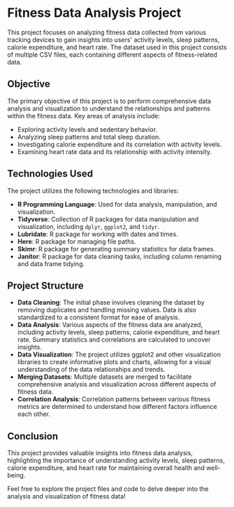 # Fitness Data Analysis Project

This project focuses on analyzing fitness data collected from various tracking devices to gain insights into users' activity levels, sleep patterns, calorie expenditure, and heart rate. The dataset used in this project consists of multiple CSV files, each containing different aspects of fitness-related data.

## Objective

The primary objective of this project is to perform comprehensive data analysis and visualization to understand the relationships and patterns within the fitness data. Key areas of analysis include:

- Exploring activity levels and sedentary behavior.
- Analyzing sleep patterns and total sleep duration.
- Investigating calorie expenditure and its correlation with activity levels.
- Examining heart rate data and its relationship with activity intensity.

## Technologies Used

The project utilizes the following technologies and libraries:

- **R Programming Language**: Used for data analysis, manipulation, and visualization.
- **Tidyverse**: Collection of R packages for data manipulation and visualization, including `dplyr`, `ggplot2`, and `tidyr`.
- **Lubridate**: R package for working with dates and times.
- **Here**: R package for managing file paths.
- **Skimr**: R package for generating summary statistics for data frames.
- **Janitor**: R package for data cleaning tasks, including column renaming and data frame tidying.

## Project Structure

- **Data Cleaning**: The initial phase involves cleaning the dataset by removing duplicates and handling missing values. Data is also standardized to a consistent format for ease of analysis.
- **Data Analysis**: Various aspects of the fitness data are analyzed, including activity levels, sleep patterns, calorie expenditure, and heart rate. Summary statistics and correlations are calculated to uncover insights.
- **Data Visualization**: The project utilizes ggplot2 and other visualization libraries to create informative plots and charts, allowing for a visual understanding of the data relationships and trends.
- **Merging Datasets**: Multiple datasets are merged to facilitate comprehensive analysis and visualization across different aspects of fitness data.
- **Correlation Analysis**: Correlation patterns between various fitness metrics are determined to understand how different factors influence each other.

## Conclusion

This project provides valuable insights into fitness data analysis, highlighting the importance of understanding activity levels, sleep patterns, calorie expenditure, and heart rate for maintaining overall health and well-being.

Feel free to explore the project files and code to delve deeper into the analysis and visualization of fitness data!
